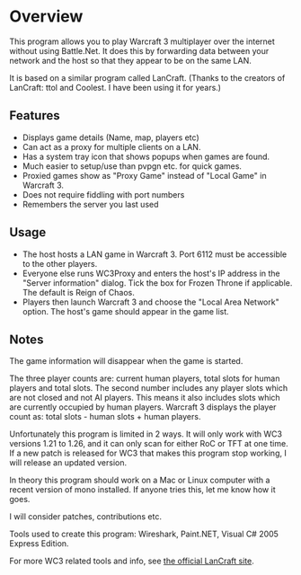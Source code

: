 # Overview

This program allows you to play Warcraft 3 multiplayer over the internet without using Battle.Net.  It does this by forwarding data between your network and the host so that they appear to be on the same LAN.

It is based on a similar program called LanCraft.  (Thanks to the creators of LanCraft: ttol and Coolest.  I have been using it for years.)

## Features

 * Displays game details (Name, map, players etc)
 * Can act as a proxy for multiple clients on a LAN.
 * Has a system tray icon that shows popups when games are found.
 * Much easier to setup/use than pvpgn etc. for quick games.
 * Proxied games show as "Proxy Game" instead of "Local Game" in Warcraft 3.
 * Does not require fiddling with port numbers
 * Remembers the server you last used

## Usage

 * The host hosts a LAN game in Warcraft 3.  Port 6112 must be accessible to the other players.
 * Everyone else runs WC3Proxy and enters the host's IP address in the "Server information" dialog.  Tick the box for Frozen Throne if applicable.  The default is Reign of Chaos.
 * Players then launch Warcraft 3 and choose the "Local Area Network" option.  The host's game should appear in the game list.

## Notes

The game information will disappear when the game is started.

The three player counts are: current human players, total slots for human players and total slots.  The second number includes any player slots which are not closed and not AI players.  This means it also includes slots which are currently occupied by human players.  Warcraft 3 displays the player count as: total slots - human slots + human players.

Unfortunately this program is limited in 2 ways.  It will only work with WC3 versions 1.21 to 1.26, and it can only scan for either RoC or TFT at one time.  If a new patch is released for WC3 that makes this program stop working, I will release an updated version.

In theory this program should work on a Mac or Linux computer with a recent version of mono installed.  If anyone tries this, let me know how it goes.

I will consider patches, contributions etc.

Tools used to create this program: Wireshark, Paint.NET, Visual C# 2005 Express Edition.

For more WC3 related tools and info, see [the official LanCraft site](http://www.lancraftwc3.com/).
